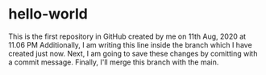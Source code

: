 # hello-world
This is the first repository in GitHub created by me on 11th Aug, 2020 at 11.06 PM
Additionally, I am writing this line inside the branch which I have created just now.
Next, I am going to save these changes by comitting with a commit message.
Finally, I'll merge this branch with the main.
